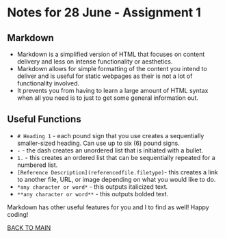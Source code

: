 # Notes for 28 June - Assignment 1
## Markdown 

- Markdown is a simplified version of HTML that focuses on content delivery and less on intense functionality or aesthetics.
- Markdown allows for simple formatting of the content you intend to deliver and is useful for static webpages as their is not a lot of functionality involved.
- It prevents you from having to learn a large amount of HTML syntax when all you need is to just to get some general information out.

## Useful Functions
- `# Heading 1` - each pound sign that you use creates a sequentially smaller-sized heading. Can use up to six (6) pound signs.
- `-` - the dash creates an unordered list that is initiated with a bullet.
- `1.` - this creates an ordered list that can be sequentially repeated for a numbered list.
- `[Reference Description](referencedfile.filetype)`- this creates a link to another file, URL, or image depending on what you would like to do.
- `*any character or word*` - this outputs italicized text.
- `**any character or word**` - this outputs bolded text.

Markdown has other useful features for you and I to find as well! Happy coding!

[BACK TO MAIN](README.md)
